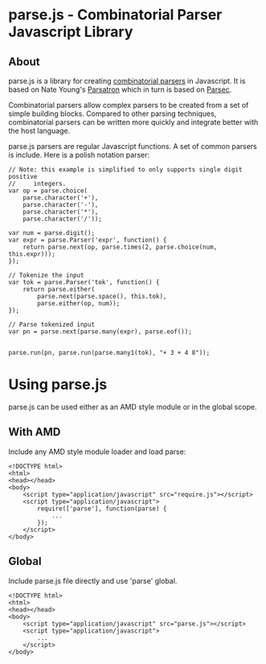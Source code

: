 # parse.js - Combinatorial Parser Javascript Library #

## About ##
parse.js is a library for creating [combinatorial parsers][CombinatorialParsers] in Javascript. 
It is based on Nate Young's [Parsatron][Parsatron] which in turn is based on
[Parsec][Parsec]. 

Combinatorial parsers allow complex parsers to be created from a set of simple
building blocks. Compared to other parsing techniques, combinatorial parsers
can be written more quickly and integrate better with the host language.

parse.js parsers are regular Javascript functions. A set of common parsers is
include. Here is a polish notation parser:

    // Note: this example is simplified to only supports single digit positive
    //     integers.
    var op = parse.choice(
        parse.character('+'),
        parse.character('-'),
        parse.character('*'),
        parse.character('/'));
    
    var num = parse.digit();
    var expr = parse.Parser('expr', function() {
        return parse.next(op, parse.times(2, parse.choice(num, this.expr)));
    });
    
    // Tokenize the input
    var tok = parse.Parser('tok', function() {
        return parse.either(
            parse.next(parse.space(), this.tok),
            parse.either(op, num));
    });
    
    // Parse tokenized input
    var pn = parse.next(parse.many(expr), parse.eof());
    
    
    parse.run(pn, parse.run(parse.many1(tok), "+ 3 + 4 8"));


# Using parse.js #
parse.js can be used either as an AMD style module or in the global scope.

## With AMD ##
Include any AMD style module loader and load parse:

    <!DOCTYPE html>
    <html>
    <head></head>
    <body>
        <script type="application/javascript" src="require.js"></script>
        <script type="application/javascript">
            require(['parse'], function(parse) {
                ...
            });
        </script>
    </body>

## Global ##
Include parse.js file directly and use 'parse' global.

    <!DOCTYPE html>
    <html>
    <head></head>
    <body>
        <script type="application/javascript" src="parse.js"></script>
        <script type="application/javascript">
            ...
        </script>
    </body>


[CombinatorialParsers]: http://en.wikipedia.org/wiki/Parser_combinator
[Parsatron]: https://github.com/youngnh/parsatron
[Parsec]: http://legacy.cs.uu.nl/daan/parsec.html